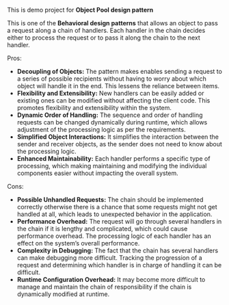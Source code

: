 This is demo project for **Object Pool design pattern**

This is one of the **Behavioral design patterns** that allows an object to pass a request along a chain of handlers. Each handler in the chain decides either to process the request or to pass it along the chain to the next handler.

Pros:
* **Decoupling of Objects:** The pattern makes enables sending a request to a series of possible recipients without having to worry about which object will handle it in the end. This lessens the reliance between items.
* **Flexibility and Extensibility:** New handlers can be easily added or existing ones can be modified without affecting the client code. This promotes flexibility and extensibility within the system.
* **Dynamic Order of Handling:** The sequence and order of handling requests can be changed dynamically during runtime, which allows adjustment of the processing logic as per the requirements.
* **Simplified Object Interactions:** It simplifies the interaction between the sender and receiver objects, as the sender does not need to know about the processing logic.
* **Enhanced Maintainability:** Each handler performs a specific type of processing, which making maintaining and modifying the individual components easier without impacting the overall system.

Cons:
* **Possible Unhandled Requests:** The chain should be implemented correctly otherwise there is a chance that some requests might not get handled at all, which leads to unexpected behavior in the application.
* **Performance Overhead:** The request will go through several handlers in the chain if it is lengthy and complicated, which could cause performance overhead. The processing logic of each handler has an effect on the system’s overall performance.
* **Complexity in Debugging:** The fact that the chain has several handlers can make debugging more difficult. Tracking the progression of a request and determining which handler is in charge of handling it can be difficult.
* **Runtime Configuration Overhead:** It may become more difficult to manage and maintain the chain of responsibility if the chain is dynamically modified at runtime.
